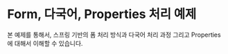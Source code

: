 Form, 다국어, Properties 처리 예제
=================


본 예제를 통해서, 스프링 기반의 폼 처리 방식과
다국어 처리 과정 그리고 Properties에 대해서 이해할 수 있습니다.
